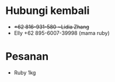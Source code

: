 # Hubungi kembali
- <strike>+62 816-931-580 ~Lidia Zhang</strike>
- Elly +62 895-6007-39998 (mama ruby)

# Pesanan
- Ruby 1kg
